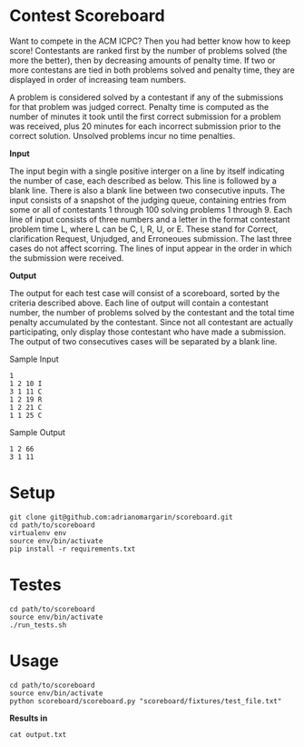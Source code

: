 # Contest Scoreboard

Want to compete in the ACM ICPC? Then you had better know how to keep score!
Contestants are ranked first by the number of problems solved (the more the better),
then by decreasing amounts of penalty time. If two or more contestans are tied in
both problems solved and penalty time, they are displayed in order of increasing team
numbers.

A problem is considered solved by a contestant if any of the submissions for that
problem was judged correct. Penalty time is computed as the number of minutes it
took until the first correct submission for a problem was received, plus 20 minutes for
each incorrect submission prior to the correct solution. Unsolved problems incur no
time penalties.

**Input**

The input begin with a single positive interger on a line by itself indicating the number
of case, each described as below. This line is followed by a blank line. There is also a
blank line between two consecutive inputs.
The input consists of a snapshot of the judging queue, containing entries from some
or all of contestants 1 through 100 solving problems 1 through 9. Each line of input
consists of three numbers and a letter in the format contestant problem time L, where
L can be C, I, R, U, or E. These stand for Correct, clarification Request,
Unjudged, and Erroneoues submission. The last three cases do not affect scorring.
The lines of input appear in the order in which the submission were received.

**Output**


The output for each test case will consist of a scoreboard, sorted by the criteria described
above. Each line of output will contain a contestant number, the number of problems
solved by the contestant and the total time penalty accumulated by the contestant.
Since not all contestant are actually participating, only display those contestant who
have made a submission.
The output of two consecutives cases will be separated by a blank line.

Sample Input
```shell
1
1 2 10 I
3 1 11 C
1 2 19 R
1 2 21 C
1 1 25 C
```
Sample Output
```shell
1 2 66
3 1 11
```

# Setup

```shell
git clone git@github.com:adrianomargarin/scoreboard.git
cd path/to/scoreboard
virtualenv env
source env/bin/activate
pip install -r requirements.txt
```

# Testes

```shell
cd path/to/scoreboard
source env/bin/activate
./run_tests.sh
```

# Usage

```shell
cd path/to/scoreboard
source env/bin/activate
python scoreboard/scoreboard.py "scoreboard/fixtures/test_file.txt"
```

**Results in**

```shell
cat output.txt
```
